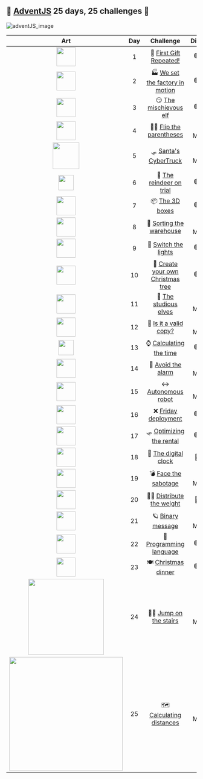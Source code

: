 ## 🎄 [AdventJS](https://adventjs.dev/es) 25 days, 25 challenges 🎄

![adventJS_image](https://github.com/Kilian-Sosa/advent-js-2023/assets/85161810/e2d2144a-c55b-4d89-b2d2-416ae4aae63a)

|                                               Art                                                | Day |                                  Challenge                                    | Difficulty  |                  Code                    | Score |
| :----------------------------------------------------------------------------------------------: | :-: | :--------------------------------------------------------------------------:  | :--------:  | :------------------------------------:   | :---: |
| <img src="https://adventjs.dev/challenges-2023/1.png" width="50" style="object-fit: contain;" /> |  1  |     🎁 [First Gift Repeated!](https://adventjs.dev/es/challenges/2023/1)      |  🟢 Easy   | [See](challenges/challenge01/README.md)   |  330  |
| <img src="https://adventjs.dev/challenges-2023/2.png" width="50" style="object-fit: contain;" /> |  2  | 🏭 [We set the factory in motion](https://adventjs.dev/es/challenges/2023/2)  |  🟢 Easy   | [See](challenges/challenge02/README.md)   |  280  |
| <img src="https://adventjs.dev/challenges-2023/3.png" width="50" style="object-fit: contain;" /> |  3  |     😏 [The mischievous elf](https://adventjs.dev/es/challenges/2023/2)       |  🟢 Easy   | [See](challenges/challenge03/README.md)   |  370  |
| <img src="https://adventjs.dev/challenges-2023/4.png" width="50" style="object-fit: contain;" /> |  4  |     😵‍💫 [Flip the parentheses](https://adventjs.dev/es/challenges/2023/4)    | 🟠 Medium  | [See](challenges/challenge04/README.md)   |  280  |
| <img src="https://adventjs.dev/challenges-2023/5.png" width="70" style="object-fit: contain;" /> |  5  |      🛷 [Santa's CyberTruck](https://adventjs.dev/es/challenges/2023/5)       | 🟠 Medium  | [See](challenges/challenge05/README.md)   |  160  |
| <img src="https://adventjs.dev/challenges-2023/6.png" width="40" style="object-fit: contain;" /> |  6  |     🦌 [The reindeer on trial](https://adventjs.dev/es/challenges/2023/6)     |  🟢 Easy   | [See](challenges/challenge06/README.md)   |  390  |
| <img src="https://adventjs.dev/challenges-2023/7.png" width="50" style="object-fit: contain;" /> |  7  |        📦 [The 3D boxes](https://adventjs.dev/es/challenges/2023/7)           |  🟢 Easy   | [See](challenges/challenge07/README.md)   | ~~~~~ |
| <img src="https://adventjs.dev/challenges-2023/8.png" width="50" style="object-fit: contain;" /> |  8  |     🏬 [Sorting the warehouse](https://adventjs.dev/es/challenges/2023/8)     | 🟠 Medium  | [See](challenges/challenge08/README.md)   | ~~~~~ |
| <img src="https://adventjs.dev/challenges-2023/9.png" width="50" style="object-fit: contain;" /> |  9  |       🚦 [Switch the lights](https://adventjs.dev/es/challenges/2023/9)        |  🟢 Easy   | [See](challenges/challenge09/README.md)   | ~~~~~ |
|<img src="https://adventjs.dev/challenges-2023/10.png" width="50" style="object-fit: contain;" /> | 10  |🎄 [Create your own Christmas tree](https://adventjs.dev/es/challenges/2023/10)|  🟢 Easy   | [See](challenges/challenge10/README.md)   | ~~~~~ |
|<img src="https://adventjs.dev/challenges-2023/11.png" width="50" style="object-fit: contain;" /> | 11  |     📖  [The studious elves](https://adventjs.dev/es/challenges/2023/11)      | 🟠 Medium  | [See](challenges/challenge11/README.md)   | ~~~~~ |
|<img src="https://adventjs.dev/challenges-2023/12.png" width="50" style="object-fit: contain;" /> | 12  |     📸 [Is it a valid copy?](https://adventjs.dev/es/challenges/2023/12)      | 🟠 Medium  | [See](challenges/challenge12/README.md)   | ~~~~~ |
|<img src="https://adventjs.dev/challenges-2023/13.png" width="40" style="object-fit: contain;" /> | 13  |    ⌚️ [Calculating the time](https://adventjs.dev/es/challenges/2023/13)      |  🟢 Easy   | [See](challenges/challenge13/README.md)   | ~~~~~ |
|<img src="https://adventjs.dev/challenges-2023/14.png" width="50" style="object-fit: contain;" /> | 14  |       🚨 [Avoid the alarm](https://adventjs.dev/es/challenges/2023/14)        | 🟠 Medium  | [See](challenges/challenge14/README.md)   | ~~~~~ |
|<img src="https://adventjs.dev/challenges-2023/15.png" width="50" style="object-fit: contain;" /> | 15  |      ↔️ [Autonomous robot](https://adventjs.dev/es/challenges/2023/15)         | 🟠 Medium  | [See](challenges/challenge15/README.md)   | ~~~~~ |
|<img src="https://adventjs.dev/challenges-2023/16.png" width="50" style="object-fit: contain;" /> | 16  |      ❌ [Friday deployment](https://adventjs.dev/es/challenges/2023/16)       |  🟢 Easy   | [See](challenges/challenge16/README.md)   | ~~~~~ |
|<img src="https://adventjs.dev/challenges-2023/17.png" width="50" style="object-fit: contain;" /> | 17  |    🛷 [Optimizing the rental](https://adventjs.dev/es/challenges/2023/17)     |  🟢 Easy   | [See](challenges/challenge17/README.md)   | ~~~~~ |
|<img src="https://adventjs.dev/challenges-2023/18.png" width="50" style="object-fit: contain;" /> | 18  |    🔢 [The digital clock](https://adventjs.dev/es/challenges/2023/18)         |  🔴 Hard   | [See](challenges/challenge18/README.md)   | ~~~~~ |
|<img src="https://adventjs.dev/challenges-2023/19.png" width="50" style="object-fit: contain;" /> | 19  |     💣 [Face the sabotage](https://adventjs.dev/es/challenges/2023/19)        | 🟠 Medium  | [See](challenges/challenge19/README.md)   | ~~~~~ |
|<img src="https://adventjs.dev/challenges-2023/20.png" width="50" style="object-fit: contain;" /> | 20  |     🏋️‍♂️ [Distribute the weight](https://adventjs.dev/es/challenges/2023/20)    |  🔴 Hard   | [See](challenges/challenge20/README.md)   | ~~~~~ |
|<img src="https://adventjs.dev/challenges-2023/21.png" width="50" style="object-fit: contain;" /> | 21  |     🪐 [Binary message](https://adventjs.dev/es/challenges/2023/21)           | 🟠 Medium  | [See](challenges/challenge21/README.md)   | ~~~~~ |
|<img src="https://adventjs.dev/challenges-2023/22.png" width="50" style="object-fit: contain;" /> | 22  |     🚂 [Programming language](https://adventjs.dev/es/challenges/2023/22)     |  🟢 Easy   | [See](challenges/challenge22/README.md)   | ~~~~~ |
|<img src="https://adventjs.dev/challenges-2023/23.png" width="50" style="object-fit: contain;" /> | 23  |     🍽️ [Christmas dinner](https://adventjs.dev/es/challenges/2023/23)         |  🟢 Easy   | [See](challenges/challenge23/README.md)   | ~~~~~ |
|<img src="https://adventjs.dev/challenges-2023/24.png" width="200" style="object-fit: contain;" />| 24  |     🏃‍♂️ [Jump on the stairs](https://adventjs.dev/es/challenges/2023/24)        | 🟠 Medium | [See](challenges/challenge24/README.md)   | ~~~~~ |
|<img src="https://adventjs.dev/challenges-2023/25.png" width="300" style="object-fit: contain;" />| 25  |     🗺️ [Calculating distances](https://adventjs.dev/es/challenges/2023/25)    | 🟠 Medium  | [See](challenges/challenge25/README.md)   | ~~~~~ |
